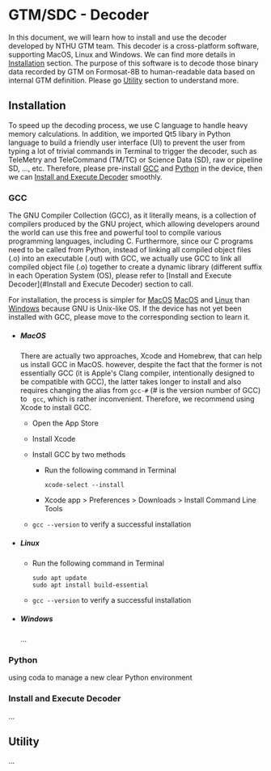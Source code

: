 # GTM/SDC - Decoder
In this document, we will learn how to install and use the decoder developed by NTHU GTM team. This decoder is a cross-platform software, supporting MacOS, Linux and Windows. We can find more details in [Installation](#Installation) section. The purpose of this software is to decode those binary data recorded by GTM on Formosat-8B to human-readable data based on internal GTM definition. Please go [Utility](#Utility) section to understand more.

## Installation

To speed up the decoding process, we use C language to handle heavy memory calculations. In addition, we imported Qt5 libary in Python language to build a friendly user interface (UI) to prevent the user from typing a lot of trivial commands in Terminal to trigger the decoder, such as TeleMetry and TeleCommand (TM/TC) or Science Data (SD), raw or pipeline SD, ..., etc. Therefore, please pre-install [GCC](#GCC) and [Python](#Python) in the device, then we can [Install and Execute Decoder](#Install-and-Execute-Decoder) smoothly.

### GCC

The GNU Compiler Collection (GCC), as it literally means, is a collection of compilers produced by the GNU project, which allowing developers around the world can use this free and powerful tool to compile various programming languages, including C. Furthermore, since our C programs need to be called from Python, instead of linking all compiled object files (.o) into an executable (.out) with GCC, we actually use GCC to link all compiled object file (.o) together to create a dynamic library (different suffix in each Operation System (OS), please refer to [Install and Execute Decoder](#Install and Execute Decoder) section to call.

For installation, the process is simpler for [MacOS](#GCC-MacOS) <a href="#GCC-MacOS">MacOS</a> and <a href="#GCC-Linux">Linux</a> than <a href="#GCC-Windows">Windows</a> because GNU is Unix-like OS. If the device has not yet been installed with GCC, please move to the corresponding section to learn it.

- ##### <a id="GCC-MacOS"></a> MacOS

  There are actually two approaches, Xcode and Homebrew, that can help us install GCC in MacOS. however, despite the fact that the former is not essentially GCC (it is Apple's Clang compiler, intentionally designed to be compatible with GCC), the latter takes longer to install and also requires changing the alias from `gcc-#` (# is the version number of GCC) to ` gcc`, which is rather inconvenient. Therefore, we recommend using Xcode to install GCC.

  - Open the App Store

  - Install Xcode

  - Install GCC by two methods

    - Run the following command in Terminal

      ```
      xcode-select --install
      ```

    - Xcode app > Preferences > Downloads > Install Command Line Tools

  - `gcc --version` to verify a successful installation

- ##### <a id="GCC-Linux"></a> Linux

  - Run the following command in Terminal

    ```
    sudo apt update
    sudo apt install build-essential
    ```

  - `gcc --version` to verify a successful installation

- ##### <a id="GCC-Windows"></a> Windows

  ...

### Python 

using coda to manage a new clear Python environment

### Install and Execute Decoder

...

## Utility

...
